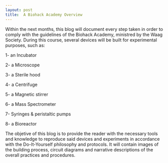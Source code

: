 ```yaml
---
layout: post
title:  A Biohack Academy Overview
---
```


Within the next months, this blog will document every step taken in order to comply with the guidelines of the Biohack Academy, ministred by the Waag Society.
During this course, several devices will be built for experimental purposes, such as: 

1- an Incubator

2- a Microscope

3- a Sterile hood

4- a Centrifuge

5- a Magnetic stirrer

6- a Mass Spectrometer

7- Syringes & peristaltic pumps

8- a Bioreactor

The objetive of this blog is to provide the reader with the necessary tools and knowledge to reproduce said devices and experiments in accordance with the Do-It-Yourself philosophy and protocols. It will contain images of the building process, circuit diagrams and narrative descriptions of the overall practices and procedures.

